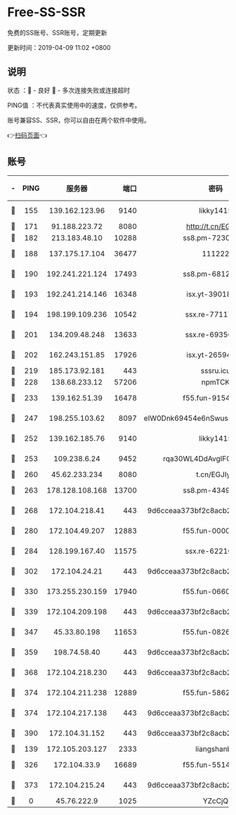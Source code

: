 # Free-SS-SSR

免费的SS账号、SSR账号，定期更新

更新时间：2019-04-09 11:02 +0800

## 说明

状态     ：🙂 - 良好 🙁 - 多次连接失败或连接超时

PING值   ：不代表真实使用中的速度，仅供参考。

账号兼容SS、SSR，你可以自由在两个软件中使用。

👉[扫码页面](https://liesauer.github.io/Free-SS-SSR/)👈

## 账号

|-|PING|服务器|端口|密码|加密方式|区域|
|:----:|:----:|:-----:|-----:|:----:|:----:|:----:|
|🙂|155|139.162.123.96|9140|likky1415|aes-256-cfb|JP|
|🙂|171|91.188.223.72|8080|http://t.cn/EGJIyrl|rc4-md5|RU|
|🙂|182|213.183.48.10|10288|ss8.pm-72309702|rc4-md5|RU|
|🙂|188|137.175.17.104|36477|111222|aes-256-cfb|US|
|🙂|190|192.241.221.124|17493|ss8.pm-68127686|aes-256-cfb|US|
|🙂|193|192.241.214.146|16348|isx.yt-39018760|aes-256-cfb|US|
|🙂|194|198.199.109.236|10542|ssx.re-77117057|aes-256-cfb|US|
|🙂|201|134.209.48.248|13633|ssx.re-69350454|aes-256-cfb|US|
|🙂|202|162.243.151.85|17926|isx.yt-26594761|aes-256-cfb|US|
|🙂|219|185.173.92.181|443|sssru.icu|rc4-md5|RU|
|🙂|228|138.68.233.12|57206|npmTCK|rc4-md5|US|
|🙂|233|139.162.51.39|16478|f55.fun-91549121|aes-256-cfb|SG|
|🙂|247|198.255.103.62|8097|eIW0Dnk69454e6nSwuspv9DmS201tQ0D|aes-256-cfb|US|
|🙂|252|139.162.185.76|9140|likky1415|aes-256-cfb|DE|
|🙂|253|109.238.6.24|9452|rqa30WL4DdAvgIFG6Fs3znzTa|aes-256-cfb|FR|
|🙂|260|45.62.233.234|8080|t.cn/EGJIyrl|rc4-md5|CA|
|🙂|263|178.128.108.168|13700|ss8.pm-43493831|aes-256-cfb|SG|
|🙂|268|172.104.218.41|443|9d6cceaa373bf2c8acb22e60b6a58be6|aes-256-cfb|US|
|🙂|280|172.104.49.207|12883|f55.fun-00000116|aes-256-cfb|SG|
|🙂|284|128.199.167.40|11575|ssx.re-62210920|aes-256-cfb|SG|
|🙂|302|172.104.24.21|443|9d6cceaa373bf2c8acb22e60b6a58be6|aes-256-cfb|US|
|🙂|330|173.255.230.159|17940|f55.fun-06607448|aes-256-cfb|US|
|🙂|339|172.104.209.198|443|9d6cceaa373bf2c8acb22e60b6a58be6|aes-256-cfb|US|
|🙂|347|45.33.80.198|11653|f55.fun-08264676|aes-256-cfb|US|
|🙂|359|198.74.58.40|443|9d6cceaa373bf2c8acb22e60b6a58be6|aes-256-cfb|US|
|🙂|368|172.104.218.230|443|9d6cceaa373bf2c8acb22e60b6a58be6|aes-256-cfb|US|
|🙂|374|172.104.211.238|12889|f55.fun-58620208|aes-256-cfb|US|
|🙂|374|172.104.217.138|443|9d6cceaa373bf2c8acb22e60b6a58be6|aes-256-cfb|US|
|🙂|390|172.104.31.152|443|9d6cceaa373bf2c8acb22e60b6a58be6|aes-256-cfb|US|
|🙂|139|172.105.203.127|2333|liangshanbo|chacha20|JP|
|🙂|326|172.104.33.9|16689|f55.fun-55147364|aes-256-cfb|SG|
|🙂|373|172.104.215.24|443|9d6cceaa373bf2c8acb22e60b6a58be6|aes-256-cfb|US|
|🙁|0|45.76.222.9|1025|YZcCjQ|rc4-md5|JP|
